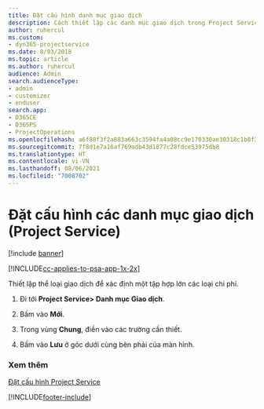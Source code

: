 ```yaml
---
title: Đặt cấu hình danh mục giao dịch
description: Cách thiết lập các danh mục giao dịch trong Project Service
author: ruhercul
ms.custom:
- dyn365-projectservice
ms.date: 8/03/2018
ms.topic: article
ms.author: ruhercul
audience: Admin
search.audienceType:
- admin
- customizer
- enduser
search.app:
- D365CE
- D365PS
- ProjectOperations
ms.openlocfilehash: a6f88f3f2a883a663c3594fa4a08cc9e170330ae30318c1b8f322cca6349bf3f
ms.sourcegitcommit: 7f8d1e7a16af769adb43d1877c28fdce53975db8
ms.translationtype: HT
ms.contentlocale: vi-VN
ms.lasthandoff: 08/06/2021
ms.locfileid: "7008702"
---
```

# <a name="configure-transaction-categories-project-service"></a>Đặt cấu hình các danh mục giao dịch (Project Service)

[!include [banner](../includes/psa-now-project-operations.md)]

[!INCLUDE[cc-applies-to-psa-app-1x-2x](../includes/cc-applies-to-psa-app-1x-2x.md)]

Thiết lập thể loại giao dịch để xác định một tập hợp lớn các loại chi phí.  
  
1.  Đi tới **Project Service> Danh mục Giao dịch**.  
  
2.  Bấm vào **Mới**.  
  
3.  Trong vùng **Chung**, điền vào các trường cần thiết.  
  
4.  Bấm vào **Lưu** ở góc dưới cùng bên phải của màn hình.  
  
### <a name="see-also"></a>Xem thêm  
 [Đặt cấu hình Project Service](../psa/configure.md)


[!INCLUDE[footer-include](../includes/footer-banner.md)]